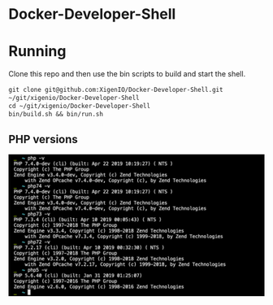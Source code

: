 # Docker-Developer-Shell

# Running
Clone this repo and then use the bin scripts to build and start the shell.
```
git clone git@github.com:XigenIO/Docker-Developer-Shell.git ~/git/xigenio/Docker-Developer-Shell
cd ~/git/xigenio/Docker-Developer-Shell
bin/build.sh && bin/run.sh
```

## PHP versions
![PHP versions](.github/php-versions.png?raw=true "PHP versions")
